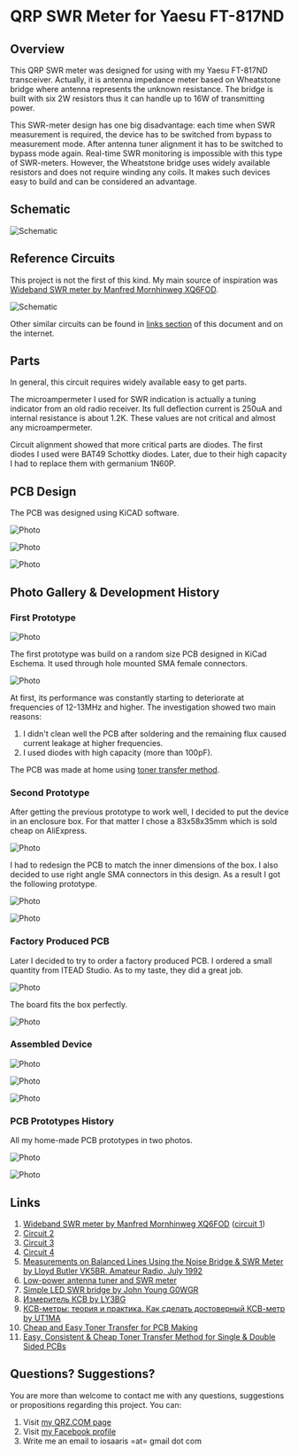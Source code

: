 # QRP SWR Meter for Yaesu FT-817ND

## Overview

This QRP SWR meter was designed for using with my Yaesu FT-817ND transceiver. Actually, it is antenna impedance meter based on Wheatstone bridge where antenna represents the unknown resistance. The bridge is built with six 2W resistors thus it can handle up to 16W of transmitting power.

This SWR-meter design has one big disadvantage: each time when SWR measurement is required, the device has to be switched from bypass to measurement mode. After antenna tuner alignment it has to be switched to bypass mode again. Real-time SWR monitoring is impossible with this type of SWR-meters. However, the Wheatstone bridge uses widely available resistors and does not require winding any coils. It makes such devices easy to build and can be considered an advantage.

## Schematic

![Schematic](https://raw.githubusercontent.com/4x5dm/qrp_swr_meter/master/docs/images/swr_meter_schematic.png)

## Reference Circuits

This project is not the first of this kind. My main source of inspiration was [Wideband SWR meter by Manfred Mornhinweg XQ6FOD](http://ludens.cl/Electron/swr/swr.html).

![Schematic](https://raw.githubusercontent.com/4x5dm/qrp_swr_meter/master/docs/images/xq2fod_swr_meter.jpg)

Other similar circuits can be found in [links section](#links) of this document and on the internet.

## Parts

In general, this circuit requires widely available easy to get parts.

The microampermeter I used for SWR indication is actually a tuning indicator from an old radio receiver. Its full deflection current is 250uA and internal resistance is about 1.2K. These values are not critical and almost any microampermeter.

Circuit alignment showed that more critical parts are diodes. The first diodes I used were BAT49 Schottky diodes. Later, due to their high capacity I had to replace them with germanium 1N60P.

## PCB Design

The PCB was designed using KiCAD software.

![Photo](https://raw.githubusercontent.com/4x5dm/qrp_swr_meter/master/docs/images/swr_meter_pcb_front.png)

![Photo](https://raw.githubusercontent.com/4x5dm/qrp_swr_meter/master/docs/images/swr_meter_pcb_back.png)

![Photo](https://raw.githubusercontent.com/4x5dm/qrp_swr_meter/master/docs/images/swr_meter_pcb_3d.png)

## Photo Gallery & Development History

### First Prototype

![Photo](https://raw.githubusercontent.com/4x5dm/qrp_swr_meter/master/docs/images/swr_meter_prototype_1.jpg)

The first prototype was build on a random size PCB designed in KiCad Eschema. It used through hole mounted SMA female connectors.

![Photo](https://raw.githubusercontent.com/4x5dm/qrp_swr_meter/master/docs/images/swr_meter_prototype_1_pcb.jpg)

At first, its performance was constantly starting to deteriorate at frequencies of 12-13MHz and higher. The investigation showed two main reasons:

1. I didn't clean well the PCB after soldering and the remaining flux caused current leakage at higher frequencies.
2. I used diodes with high capacity (more than 100pF).

The PCB was made at home using [toner transfer method](http://www.instructables.com/id/Cheap-and-Easy-Toner-Transfer-for-PCB-Making/).

### Second Prototype

After getting the previous prototype to work well, I decided to put the device in an enclosure box. For that matter I chose a 83x58x35mm which is sold cheap on AliExpress.

![Photo](https://raw.githubusercontent.com/4x5dm/qrp_swr_meter/master/docs/images/enclosure_box.jpg)

I had to redesign the PCB to match the inner dimensions of the box. I also decided to use right angle SMA connectors in this design. As a result I got the following prototype.

![Photo](https://raw.githubusercontent.com/4x5dm/qrp_swr_meter/master/docs/images/swr_meter_prototype_2.jpg)

![Photo](https://raw.githubusercontent.com/4x5dm/qrp_swr_meter/master/docs/images/swr_meter_prototype_2_pcb.jpg)

### Factory Produced PCB

Later I decided to try to order a factory produced PCB. I ordered a small quantity from ITEAD Studio. As to my taste, they did a great job.

![Photo](https://raw.githubusercontent.com/4x5dm/qrp_swr_meter/master/docs/images/swr_meter_pcb.jpg)

The board fits the box perfectly.

![Photo](https://raw.githubusercontent.com/4x5dm/qrp_swr_meter/master/docs/images/swr_meter_pcb_box.jpg)

### Assembled Device

![Photo](https://raw.githubusercontent.com/4x5dm/qrp_swr_meter/master/docs/images/swr_meter_pcb_assembled_1.jpg)

![Photo](https://raw.githubusercontent.com/4x5dm/qrp_swr_meter/master/docs/images/swr_meter_pcb_assembled_2.jpg)

![Photo](https://raw.githubusercontent.com/4x5dm/qrp_swr_meter/master/docs/images/swr_meter_assembled.jpg)

### PCB Prototypes History

All my home-made PCB prototypes in two photos.

![Photo](https://raw.githubusercontent.com/4x5dm/qrp_swr_meter/master/docs/images/swr_meter_history_front.jpg)

![Photo](https://raw.githubusercontent.com/4x5dm/qrp_swr_meter/master/docs/images/swr_meter_history_back.jpg)

## Links

1. [Wideband SWR meter by Manfred Mornhinweg XQ6FOD](http://ludens.cl/Electron/swr/swr.html) ([circuit 1](http://users.belgacom.net/hamradio/schemas/swrmeter.GIF))
2. [Circuit 2](https://yd1chs.files.wordpress.com/2008/12/qrp-vswr-meter-schematic.jpg)
3. [Circuit 3](http://www.radars.me.uk/Pictures/linear/Powermeter.jpg)
4. [Circuit 4](http://www.circuitdiagramworld.com/uploads/allimg/201411/135-8956_471946937.png)
5. [Measurements on Balanced Lines Using the Noise Bridge & SWR Meter by Lloyd Butler VK5BR. Amateur Radio, July 1992](http://users.tpg.com.au/users/ldbutler/MeasBalLine.htm)
6. [Low-power antenna tuner and SWR meter](http://www.tradeofic.com/Circuit/8224-LOW_POWER_ANTENNA_TUNER_AND_SWR_METER.html)
7. [Simple LED SWR bridge by John Young G0WGR](http://www.qsl.net/om3cug/swr_led/swr_meter_led_g0wqr.jpg)
8. [Измеритель КСВ by LY3BG](http://www.cqham.ru/ksw.html)
9. [КСВ-метры: теория и практика. Как сделать достоверный КСВ-метр by UT1MA](http://www.cqham.ru/ma1.phtml)
10. [Cheap and Easy Toner Transfer for PCB Making](http://www.instructables.com/id/Cheap-and-Easy-Toner-Transfer-for-PCB-Making/)
11. [Easy, Consistent & Cheap Toner Transfer Method for Single & Double Sided PCBs](http://www.instructables.com/id/Easy-Consistent-Cheap-Toner-Transfer-Method-for-Si/)

## Questions? Suggestions?
You are more than welcome to contact me with any questions, suggestions or propositions regarding this project. You can:

1. Visit [my QRZ.COM page](https://www.qrz.com/db/4X5DM)
2. Visit [my Facebook profile](https://www.facebook.com/Dima.Meln)
3. Write me an email to iosaaris =at= gmail dot com
